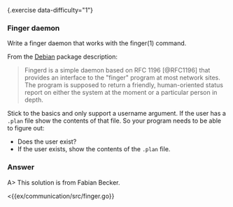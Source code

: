 {.exercise data-difficulty="1"}
### Finger daemon

Write a finger daemon that works with the finger(1) command. 

From the [Debian](https://www.debian.org) package description:

> Fingerd is a simple daemon based on RFC 1196 [@RFC1196] that provides an interface to the
> "finger" program at most network sites.  The program is supposed to return a
> friendly, human-oriented status report on either the system at the moment or a
> particular person in depth.


Stick to the basics and only support a username argument. If the user has a `.plan` file
show the contents of that file. So your program needs to be able to figure out:

* Does the user exist?
* If the user exists, show the contents of the `.plan` file.

### Answer
A> This solution is from Fabian Becker.

<{{ex/communication/src/finger.go}}
